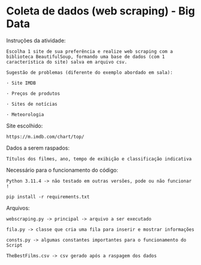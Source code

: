 # Coleta de dados (web scraping) - Big Data

Instruções da atividade: 

    Escolha 1 site de sua preferência e realize web scraping com a biblioteca BeautifulSoup, formando uma base de dados (com 1 característica do site) salva em arquivo csv.

    Sugestão de problemas (diferente do exemplo abordado em sala):

    · Site IMDB

    · Preços de produtos

    · Sites de notícias

    · Meteorologia

Site escolhido:

    https://m.imdb.com/chart/top/


Dados a serem raspados:

    Títulos dos filmes, ano, tempo de exibição e classificação indicativa

Necessário para o funcionamento do código:

    Python 3.11.4 -> não testado em outras versões, pode ou não funcionar !

    pip install -r requirements.txt


Arquivos:

    webscraping.py -> principal -> arquivo a ser executado

    fila.py -> classe que cria uma fila para inserir e mostrar informações

    consts.py -> algumas constantes importantes para o funcionamento do Script
    
    TheBestFilms.csv -> csv gerado após a raspagem dos dados
